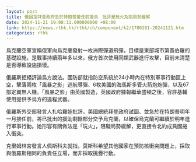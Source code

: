 ```yaml
---
layout: post
title: 俄國指拜登政府急於特朗普接任前援烏　批評是玩火及阻局勢緩解
date: 2024-11-21 19:08:11.000000000 +08:00
link: https://news.rthk.hk/rthk/ch/component/k2/1780281-20241121.htm
categories: rthk
---
```


烏克蘭空軍宣稱俄軍向烏克蘭發射一枚洲際彈道飛彈，目標是東部城市第聶伯羅的基礎設施，是戰事持續兩年多以來，俄方首次使用同類武器進行攻擊，目前未清楚是否導致設施損壞。

俄羅斯拒絕評論烏方說法。國防部就指防空系統於24小時內在特別軍事行動區上空，擊落兩枚「風暴之影」巡航導彈、6枚美國的海馬斯多管火箭炮炮彈，以及67部定翼無人機。「風暴之影」由英國製造，英國政府據報繼華盛頓之後，容許基輔使用提供予烏方的遠程武器。

俄羅斯外交部發言人扎哈羅娃批評，美國總統拜登政府試圖、並急於在特朗普明年一月接任前，將已批出的援助剩餘部分交予烏克蘭，以確保烏克蘭可繼續於明年進行軍事行動。她形容有關做法是「玩火」，阻礙局勢緩解，更直接令北約成員國捲入衝突。

克里姆林宮發言人佩斯科夫就指，莫斯科希望其他國家在預防核衝突問題上，採取與俄羅斯相同的負責任立場，而非採取挑釁行動。
